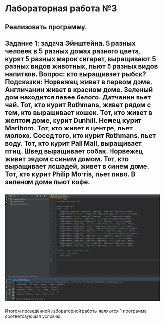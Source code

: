 Лабораторная работа №3
=========
Реализовать программу.
---------
Задание 1: задача Эйнштейна. 
5 разных человек в 5 разных домах разного цвета,
курят 5 разных марок сигарет, выращивают 5 разных видов животных,
пьют 5 разных видов напитков. Вопрос: кто выращивает рыбок?
             Подсказки:
Норвежец живет в первом доме. 
Англичанин живет в красном доме. 
Зеленый дом находится левее белого.
Датчанин пьет чай. Тот, кто курит Rothmans, живет рядом с тем, кто выращивает кошек. 
Тот, кто живет в желтом доме, курит Dunhill. Немец курит Marlboro. 
Тот, кто живет в центре, пьет молоко. 
Сосед того, кто курит Rothmans, пьет воду. 
Тот, кто курит Pall Mall, выращивает птиц. 
Швед выращивает собак. Норвежец живет рядом с синим домом. 
Тот, кто выращивает лошадей, живет в синем доме. 
Тот, кто курит Philip Morris, пьет пиво. В зеленом доме пьют кофе.
---------
![alt text](https://raw.githubusercontent.com/AisvaldZeld/3/master/3-1.jpg)
---------
Итогом проведённой лабораторной работы являются 1 программа соответсвующая  условию.
